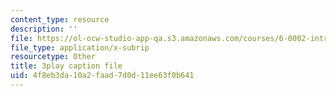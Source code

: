 ```yaml
---
content_type: resource
description: ''
file: https://ol-ocw-studio-app-qa.s3.amazonaws.com/courses/6-0002-introduction-to-computational-thinking-and-data-science-fall-2016/4f8eb3da10a2faad7d0d11ee63f0b641_K2SC-WPdT6k.srt
file_type: application/x-subrip
resourcetype: Other
title: 3play caption file
uid: 4f8eb3da-10a2-faad-7d0d-11ee63f0b641
---
```


